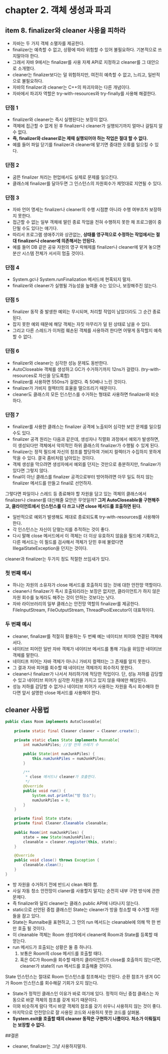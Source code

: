 # chapter 2. 객체 생성과 파괴 

## item 8. finalizer와 cleaner 사용을 피하라

* 자바는 두 가지 객체 소멸자를 제공한다.
* finalizer는 예측할 수 없고, 상황에 따라 위험할 수 있어 불필요하다. 기본적으로 쓰지말아야 한다.
* 그래서 자바 9에서는 finalizer를 사용 자제 API로 지정하고 cleaner를 그 대안으로 소개했다.
* cleaner는 finalizer보다는 덜 위험하지만, 여전히 예측할 수 없고, 느리고, 일반적으로 불필요하다.
* 자바의 finalizer과 cleaner는 C++의 파괴자와는 다른 개념이다.
* 자바에서 파괴자 역할은 try-with-resources와 try-finally를 사용해 해결한다.

### 단점 1

* finalizer와 cleaner는 즉시 실행된다는 보장이 없다.
* 객체에 접근할 수 없게 된 후 finalizer나 cleaner가 실행되기까지 얼마나 걸릴지 알 수 없다.
* __즉, finalizer와 cleaner로는 제때 실행되어야 하는 작업은 절대 할 수 없다.__
* 예를 들어 파일 닫기를 finalizer과 cleaner에 맡기면 중대한 오류를 일으킬 수 있다.

### 단점 2

* 굼뜬 finalizer 처리는 현업에서도 실제로 문제를 일으킨다. 
* 클래스에 finalizer를 달아두면 그 인스턴스의 자원회수가 제멋대로 지연될 수 있다.

### 단점 3

* 자바 언어 명세는 finalizer나 cleaner의 수행 시점뿐 아니라 수행 여부조차 보장하지 못한다.
* 접근할 수 없는 일부 객체에 딸린 종료 작업을 전혀 수행하지 못한 채 프로그램이 중단될 수도 있다는 얘기다.
* 따리서 프로그램 생애주기와 상관없는, __상태를 영구적으로 수정하는 작업에서는 절대 finalizer나 cleaner에 의존해서는 안된다.__
* 예를 들어 DB 같은 공유 자원의 영구 락해제를 finalizer나 cleaner에 맡겨 놓으면 분산 시스템 전체가 서서히 멈출 것이다.

### 단점 4

* System.gc나 System.runFinalization 메서드에 현혹되지 말자.
* finalizer와 cleaner가 실행될 가능성을 높여줄 수는 있으나, 보장해주진 않는다.

### 단점 5

* finalizer 동작 중 발생한 예외는 무시되며, 처리할 작업이 남았더라도 그 순간 종료된다.
* 잡지 못한 예외 때문에 해당 객체는 자칫 마무리가 덜 된 상태로 남을 수 있다.
* 그리고 다른 스레드가 이처럼 훼손된 객체를 사용하려 한다면 어떻게 동작할지 예측할 수 없다.

### 단점 6

* finalizer와 cleaner는 심각한 성능 문제도 동반한다.
* AutoCloseable 객체를 생성하고 GC가 수거하기까지 12ns가 걸렸다. (try-with-resources로 자신을 닫도록함)
* finalizer를 사용하면 550ns가 걸렸다. 즉 50배나 느린 것이다.
* finalizer가 가비지 컬렉터의 효율을 떨으뜨리기 때문이다.
* cleaner도 클래스의 모든 인스턴스를 수거하는 형태로 사용하면 finalizer와 비슷하다.

### 단점 7

* finalizer를 사용한 클래스는 finalizer 공격에 노출되어 심각한 보안 문제를 일으킬 수도 있다.
* finalizer 공격 원리는 다음과 같은데, 생성자나 직렬화 과정에서 예외가 발생하면, 이 생성되다만 객체에서 악의적인 하위 클래스의 finalizer가 수행될 수 있게 된다.
* finalizer는 정적 필드에 자신의 참조를 할당하여 가비지 컬렉터가 수집하지 못하게 막을 수 있다. 결국 좀비처럼 남아있는 것이다.
* 객체 생성을 막으려면 생성자에서 예외를 던지는 것만으로 충분하지만, finalizer가 있다면 그렇지 않다.
* final이 아닌 클래스를 finalizer 공격으로부터 방어하려면 아무 일도 하지 않는 finalizer 메서드를 만들고 final로 선언하자.

그렇다면 파일이나 스레드 등 종료해야 할 자원을 담고 있는 객체의 클래스에서 finalizer나 cleaner를 대신해줄 묘안은 무엇일까?
__그저 AutoCloseable을 구현해주고, 클라이언트에서 인스턴스를 다 쓰고 나면 close 메서드를 호출하면 된다.__

* 일반적으로 예외가 발생해도 제대로 종료되도록 try-with-resources를 사용해야 한다.
* 각 인스턴스는 자신이 닫혔는지를 추적하는 것이 좋다.
* 다시 말해 close 메서드에서 이 객체는 더 이상 유효하지 않음을 필드에 기록하고, 다른 메서드는 이 필드를 검사해서 객체가 닫힌 후에 불렸다면 IllegalStateException을 던지는 것이다.

cleaner과 finalizer는 두가지 정도 적절한 쓰임새가 있다.

### 첫 번째 예시

* 하나는 자원의 소유자가 close 메서드를 호출하지 않는 것에 대한 안전망 역할이다.
* cleaner나 finalizer가 즉시 호출되리라는 보장은 없지만, 클라이언트가 하지 않은 자원 회수를 늦게라도 해주는 것이 안하는 것보다는 낫다.
* 자바 라이브러리의 일부 클래스는 안전망 역할의 finalizer를 제공한다. FileInputStream, FileOutputStream, ThreadPoolExecutor이 대표적이다.

### 두 번째 예시

* cleaner, finalizer를 적절히 활용하는 두 번째 예는 네이티브 피어와 연결된 객체에서다.
* 네이티브 피어란 일반 자바 객체가 네이티브 메서드를 통해 기능을 위임한 네이티브 객체를 말한다.
* 네이티프 피어는 자바 객체가 아니니 가비지 컬렉터는 그 존재를 알지 못한다.
* 그 결과 자바 피어를 회수할 때 네이티브 객체까지 회수하지 못한다.
* cleaner나 finalizer가 나서서 처리하기에 적당한 작업이다. 단, 성능 저하를 감당할 수 있고 네이티브 피어가 심각한 자원을 가지고 있지 않을 때에만 해당된다.
* 성능 저하를 감당할 수 없거나 네이티브 피어가 사용하는 자원을 즉시 회수해야 한다면 앞서 설명한 close 메서드를 사용해야 한다.

## cleaner 사용법


```java
public class Room implements AutoCloseable{
    
    private static final Cleaner cleaner = Cleaner.create();

    private static class State implements Runnable{
        int numJunkPiles; //방 안의 쓰레기 수

        public State(int numJunkPiles) {
            this.numJunkPiles = numJunkPiles;
        }

        /**
         * close 메서드나 cleaner가 호출한다.
         */
        @Override
        public void run() {
            System.out.println("방 청소");
            numJunkPiles = 0;
        }
    }

    private final State state;
    private final Cleaner.Cleanable cleanable;
    
    public Room(int numJunkPiles) {
        state = new State(numJunkPiles);
        cleanable = cleaner.register(this, state);
    }

    @Override
    public void close() throws Exception {
        cleanable.clean();
    }
}
```


* 방 자원을 수거하기 전에 반드시 clean 해야 함.
* 사실 자동 청소 안전망이 claner를 사용할지 말지는 순전히 내부 구현 방식에 관한 문제다.
* 즉 finalizer와 달리 cleaner는 클래스 public API에 나타나지 않는다.
* static으로 선언된 중첩 클래스인 State는 cleaner가 방을 청소할 때 수거할 자원들을 잠고 있다.
* State는 Runnalbe을 표현하고, 그 안의 run 메서드는 cleanable에 의해 딱 한 번만 호출 될 것이다.
* 이 cleanable 객체는 Room 생성자에서 cleaner에 Room과 State를 등록할 때 얻는다.
* run 메서드가 호출되는 상황은 둘 중 하나다.
  1. 보통은 Room의 close 메서드를 호출할 때다.
  2. 혹은 GC가 Room을 회수할 때까지 클라이언트가 close를 호출하지 않는다면, cleaner가 state의 run 메서드를 호출해줄 것이다.

State 인스턴스는 절대로 Room 인스턴스를 참조해서는 안된다. 순환 참조가 생겨 GC가 Room 인스턴스를 회수해갈 기회가 오지 않는다.

* State가 정적인 클래스인 이유가 바로 여기에 있다. 정적이 아닌 중첩 클래스는 자동으로 바깥 객체의 참조를 갖게 되기 때문이다.
* 이와 비슷하게 람다 역시 바깥 객체의 참조를 갖기 쉬우니 사용하지 않는 것이 좋다.
* 마지막으로 안전망으로 잘 사용된 코드와 사용하지 못한 코드를 살펴봄.
* __System.exit을 호출할 때의 cleaner 동작은 구현하기 나름이다. 처소가 이뤄질지는 보장할 수 없다.__ 

##결론

* cleaner, finalizer는 그냥 사용하지말자.